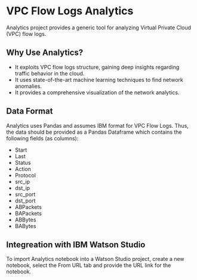 # VPC Flow Logs Analytics
Analytics project provides a generic tool for analyzing Virtual Private Cloud (VPC) flow logs. 

## Why Use Analytics?
* It exploits VPC flow logs structure, gaining deep insights regarding traffic behavior in the cloud.
* It uses state-of-the-art machine learning techniques to find network anomalies.
* It provides a comprehensive visualization of the network analytics.

## Data Format
Analytics uses Pandas and assumes IBM format for VPC Flow Logs. Thus, the data should be provided as a Pandas Dataframe which contains the following fields (as columns):
- Start
- Last
- Status
- Action
- Protocol
- src_ip
- dst_ip
- src_port
- dst_port
- ABPackets
- BAPackets
- ABBytes
- BABytes

## Integreation with IBM Watson Studio
To import Analytics notebook into a Watson Studio project, create a new notebook, select the From URL tab and provide the URL link for the notebook.
